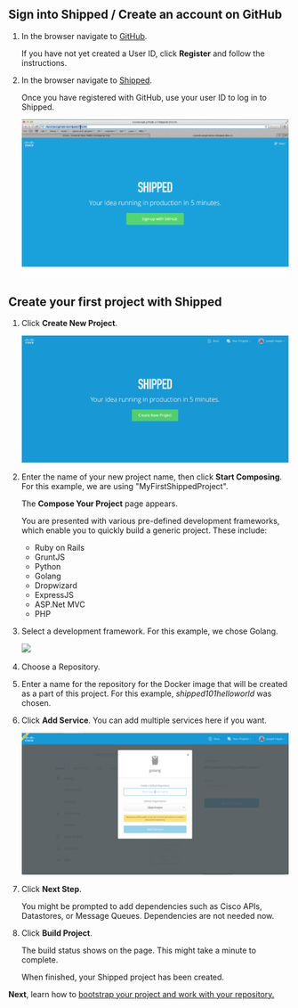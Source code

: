 ## Sign into Shipped / Create an account on GitHub


1. In the browser navigate to <a href="https://github.com/" target="_blank">GitHub</a>.

	 If you have not yet created a User ID, click **Register** and follow the instructions.
    
2. In the browser navigate to <a href="https://ciscoshipped.io/" target="_blank">Shipped</a>.

	 Once you have registered with GitHub,  use your user ID to log in to Shipped. 
    
	<img src="assets/welcome.png">

    
##  Create your first project with Shipped    

1. Click  **Create New Project**.

	<img src="assets/createproject.png">

2. Enter the name of your new project name, then click **Start Composing**. For this example, we are using "MyFirstShippedProject".
 
	The **Compose Your Project** page appears.

	You are presented with various pre-defined development frameworks, which enable you to quickly build a generic project. These include:

	* Ruby on Rails
	* GruntJS
	* Python
	* Golang
	* Dropwizard
	* ExpressJS
	* ASP.Net MVC
	* PHP


3. Select a development framework. For this example, we chose Golang.

	<img src="assets/compose_develop_tab.png">


4. Choose a Repository.
5. Enter a name for the repository for the Docker image that will be created as a part of this project. For this example, *shipped101helloworld* was chosen.  
6. Click **Add Service**. You can add multiple services here if you want.

	<img src="assets/addmicroservice_withname.png">

7. Click **Next Step**.

	You might be prompted to add dependencies such as Cisco APIs, Datastores, or Message Queues. Dependencies are not needed now. 

1. Click  **Build Project**. 

	The build status shows on the page. This might take a minute to complete. 

	When finished, your Shipped project has been created.

**Next**, learn how to <a href="../shipped-bootstrap-project/1.md">bootstrap your project and work with your repository.
